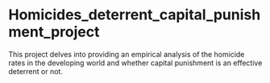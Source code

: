 # Homicides_deterrent_capital_punishment_project
This project delves into providing an empirical analysis of the homicide rates in the developing world and whether capital punishment is an effective deterrent or not.

